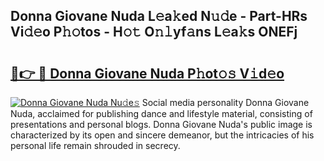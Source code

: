 ## Donna Giovane Nuda L𝚎a𝚔ed N𝚞𝚍e - Part-HRs Vi𝚍𝚎o P𝚑𝚘tos - H𝚘𝚝 O𝚗𝚕yf𝚊ns L𝚎a𝚔s ONEFj

# <h2><a href="http://kf4yi3.oniu.top/?m=Donna+Giovane+Nuda">🔗👉 🔴 Donna Giovane Nuda P𝚑ot𝚘𝚜 V𝚒d𝚎o</a></h2>

[![Donna Giovane Nuda Nu𝚍e𝚜](https://i.imgur.com/0qMVB7G.gif)](http://kf4yi3.oniu.top/?m=Donna+Giovane+Nuda)
Social media personality Donna Giovane Nuda, acclaimed for publishing dance and lifestyle material, consisting of presentations and personal blogs. Donna Giovane Nuda's public image is characterized by its open and sincere demeanor, but the intricacies of his personal life remain shrouded in secrecy.  
